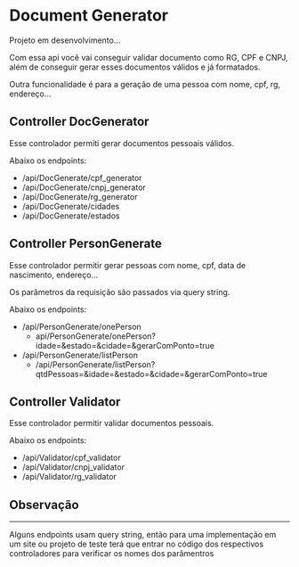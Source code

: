 # Document Generator
Projeto em desenvolvimento...

Com essa api você vai conseguir validar documento como RG, CPF e CNPJ, além de conseguir gerar esses documentos válidos e já formatados.

Outra funcionalidade é para a geração de uma pessoa com nome, cpf, rg, endereço...

## Controller DocGenerator
Esse controlador permiti gerar documentos pessoais válidos.

Abaixo os endpoints:

* /api/DocGenerate/cpf_generator
* /api/DocGenerate/cnpj_generator
* /api/DocGenerate/rg_generator
* /api/DocGenerate/cidades
* /api/DocGenerate/estados

## Controller PersonGenerate
Esse controlador permitir gerar pessoas com nome, cpf, data de nascimento, endereço...

Os parâmetros da requisição são passados via query string.

Abaixo os endpoints:
* /api/PersonGenerate/onePerson
    * api/PersonGenerate/onePerson?idade=&estado=&cidade=&gerarComPonto=true
* /api/PersonGenerate/listPerson
    * /api/PersonGenerate/listPerson?qtdPessoas=&idade=&estado=&cidade=&gerarComPonto=true

## Controller Validator
Esse controlador permitir validar documentos pessoais.

Abaixo os endpoints:

* /api/Validator/cpf_validator
* /api​/Validator​/cnpj_validator
* /api​/Validator​/rg_validator

## Observação
<hr>
Alguns endpoints usam query string, então para uma implementação em um site ou projeto de teste terá que entrar no código dos respectivos controladores para verificar os nomes dos parâmentros

